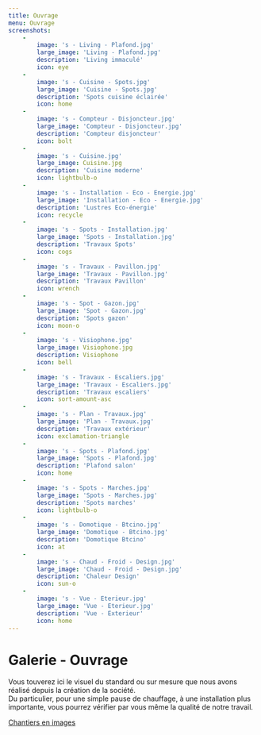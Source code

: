 ```yaml
---
title: Ouvrage
menu: Ouvrage
screenshots:
    -
        image: 's - Living - Plafond.jpg'
        large_image: 'Living - Plafond.jpg'
        description: 'Living immaculé'
        icon: eye
    -
        image: 's - Cuisine - Spots.jpg'
        large_image: 'Cuisine - Spots.jpg'
        description: 'Spots cuisine éclairée'
        icon: home
    -
        image: 's - Compteur - Disjoncteur.jpg'
        large_image: 'Compteur - Disjoncteur.jpg'
        description: 'Compteur disjoncteur'
        icon: bolt
    -
        image: 's - Cuisine.jpg'
        large_image: Cuisine.jpg
        description: 'Cuisine moderne'
        icon: lightbulb-o
    -
        image: 's - Installation - Eco - Energie.jpg'
        large_image: 'Installation - Eco - Energie.jpg'
        description: 'Lustres Eco-énergie'
        icon: recycle
    -
        image: 's - Spots - Installation.jpg'
        large_image: 'Spots - Installation.jpg'
        description: 'Travaux Spots'
        icon: cogs
    -
        image: 's - Travaux - Pavillon.jpg'
        large_image: 'Travaux - Pavillon.jpg'
        description: 'Travaux Pavillon'
        icon: wrench
    -
        image: 's - Spot - Gazon.jpg'
        large_image: 'Spot - Gazon.jpg'
        description: 'Spots gazon'
        icon: moon-o
    -
        image: 's - Visiophone.jpg'
        large_image: Visiophone.jpg
        description: Visiophone
        icon: bell
    -
        image: 's - Travaux - Escaliers.jpg'
        large_image: 'Travaux - Escaliers.jpg'
        description: 'Travaux escaliers'
        icon: sort-amount-asc
    -
        image: 's - Plan - Travaux.jpg'
        large_image: 'Plan - Travaux.jpg'
        description: 'Travaux extérieur'
        icon: exclamation-triangle
    -
        image: 's - Spots - Plafond.jpg'
        large_image: 'Spots - Plafond.jpg'
        description: 'Plafond salon'
        icon: home
    -
        image: 's - Spots - Marches.jpg'
        large_image: 'Spots - Marches.jpg'
        description: 'Spots marches'
        icon: lightbulb-o
    -
        image: 's - Domotique - Btcino.jpg'
        large_image: 'Domotique - Btcino.jpg'
        description: 'Domotique Btcino'
        icon: at
    -
        image: 's - Chaud - Froid - Design.jpg'
        large_image: 'Chaud - Froid - Design.jpg'
        description: 'Chaleur Design'
        icon: sun-o
    -
        image: 's - Vue - Eterieur.jpg'
        large_image: 'Vue - Eterieur.jpg'
        description: 'Vue - Exterieur'
        icon: home
---
```


# Galerie - Ouvrage

Vous touverez ici le visuel du standard ou sur mesure que nous avons réalisé depuis la création de la société.</br>
Du particulier, pour une simple pause de chauffage, à une installation plus importante, vous pourrez vérifier par vous même la qualité de notre travail.

<a href="#photos" class="arrow-btn">Chantiers en images <i class="fa fa-file-picture-o"></i></a>
